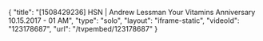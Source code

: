 {
    "title": "[1508429236] HSN | Andrew Lessman Your Vitamins Anniversary 10.15.2017 - 01 AM",
    "type": "solo",
    "layout": "iframe-static",
    "videoId": "123178687",
    "url": "\/tvpembed\/123178687"
}
